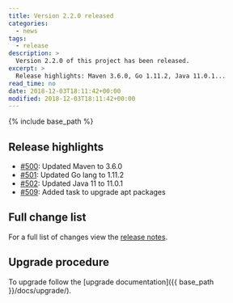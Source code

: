 ```yaml
---
title: Version 2.2.0 released
categories:
  - news
tags:
  - release
description: >
  Version 2.2.0 of this project has been released.
excerpt: >
  Release highlights: Maven 3.6.0, Go 1.11.2, Java 11.0.1...
read_time: no
date: 2018-12-03T18:11:42+00:00
modified: 2018-12-03T18:11:42+00:00
---
```


{% include base_path %}

## Release highlights

* [#500](https://github.com/gantsign/development-environment/pull/500):
  Updated Maven to 3.6.0
* [#501](https://github.com/gantsign/development-environment/pull/501):
  Updated Go lang to 1.11.2
* [#502](https://github.com/gantsign/development-environment/pull/502):
  Updated Java 11 to 11.0.1
* [#509](https://github.com/gantsign/development-environment/pull/509):
  Added task to upgrade apt packages

## Full change list

For a full list of changes view the
[release notes](https://github.com/gantsign/development-environment/releases/tag/2.2.0).

## Upgrade procedure

To upgrade follow the [upgrade documentation]({{ base_path }}/docs/upgrade/).
